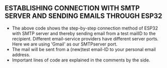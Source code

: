 ## ESTABLISHING CONNECTION WITH SMTP SERVER AND SENDING EMAILS THROUGH ESP32
* The above code shows the step-by-step connection method of ESP32 with SMTP server and thereby sending email from a test mailID to the recipient. Different email-service providers have different server ports. Here we are using 'Gmail' as our SMTPserver port.
* The mail will be sent from a (new)test email-ID to your personal email address.
* Important lines of code are explained in the comments by the side.
